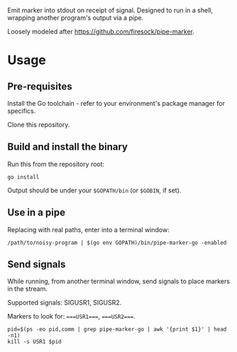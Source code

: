 Emit marker into stdout on receipt of signal. Designed to run in a shell, wrapping another program's output via a pipe.

Loosely modeled after https://github.com/firesock/pipe-marker.

# Usage

## Pre-requisites

Install the Go toolchain - refer to your environment's package manager for specifics.

Clone this repository.

## Build and install the binary

Run this from the repository root:

```shell
go install
```

Output should be under your `$GOPATH/bin` (or `$GOBIN`, if set).


## Use in a pipe

Replacing with real paths, enter into a terminal window:

```shell
/path/to/noisy-program | $(go env GOPATH)/bin/pipe-marker-go -enabled
```

## Send signals

While running, from another terminal window, send signals to place markers in the stream. 

Supported signals: SIGUSR1, SIGUSR2.

Markers to look for: `===USR1===`, `===USR2===`.

```shell
pid=$(ps -eo pid,comm | grep pipe-marker-go | awk '{print $1}' | head -n1)
kill -s USR1 $pid
```